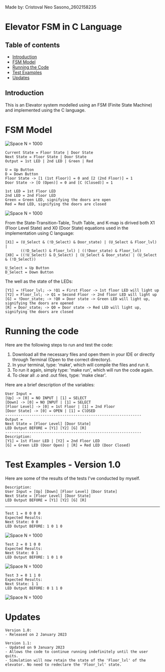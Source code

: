 Made by: Cristoval Neo Sasono_2602158235

# Elevator FSM in C Language 

## Table of contents

- [Introduction](#introduction)
- [FSM Model](#fsm-model)
- [Running the Code](#running-the-code)
- [Test Examples](#test-examples)
- [Updates](#updates)

## Introduction

This is an Elevator system modelled using an FSM (Finite State Machine) and implemented using the C language.

# FSM Model
![Space N = 1000](images/FSM_page_1.jpg)

    Current State = Floor State | Door State
    Next State = Floor State | Door State
    Output = 1st LED | 2nd LED | Green | Red

    U = Up Button
    D = Down Button
    Floor State -> [1 (1st Floor)] = 0 and [2 (2nd Floor)] = 1
    Door State -> [O (Open)] = 0 and [C (Closed)] = 1

    1st LED = 1st Floor LED
    2nd LED = 2nd Floor LED
    Green = Green LED, signifying the doors are open
    Red = Red LED, signifying the doors are closed
    

![Space N = 1000](images/FSM_page_2.jpg)

From the State-Transition-Table, Truth Table, and K-map is dirived both X1 (Floor Level State) and X0 (Door State) equations used in the implementation using C language: 

    [X1] = (U_Select & (!D_Select) & Door_state) | (U_Select & Floor_lvl) | 
           ((!D_Select) & Floor_lvl) | ((!Door_state) & Floor_lvl)
    [X0] = ((!U_Select) & D_Select) | (U_Select & Door_state) | (U_Select & (!D_Select))

    U_Select = Up Button
    D_Select = Down Button

The well as the state of the LEDs: 

    [Y1] = !Floor_lvl; -> !Q1 = First Floor -> 1st floor LED will light up
    [Y2] = Floor_lvl; -> Q1 = Second Floor -> 2nd floor LED will light up
    [G] = !Door_state; -> !Q0 = Door state -> Green LED will light up, signifying the doors are opened
    [R] = Door_state; -> Q0 = Door state -> Red LED will light up, signifying the doors are closed

# Running the code

Here are the following steps to run and test the code:
1. Download all the necessary files and open them in your IDE or directly through Terminal (Open to the correct directory).
2. In your terminal, type: 'make', which will compile the files and run it.
3. To run it again, simply type: 'make run', which will run the code again.
4. To clear all .o and .out files, type: 'make clear'.

Here are a brief description of the variables:

    User Input = 
    [Up] -> [0] = NO INPUT | [1] = SELECT
    [Down] -> [0] = NO INPUT | [1] = SELECT
    [Floor Level] -> [0] = 1st Floor | [1] = 2nd Floor
    [Door State] -> [0] = OPEN | [1] = ClOSED
    --------------------------------------------------------------
    Output = 
    Next State = [Floor Level] [Door State]
    LED Output BEFORE = [Y1] [Y2] [G] [R]
    --------------------------------------------------------------
    Description:
    [Y1] = 1st Floor LED | [Y2] = 2nd Floor LED 
    [G] = Green LED (Door Open) | [R] = Red LED (Door Closed)   


# Test Examples - Version 1.0

Here are some of the results of the tests I've conducted by myself.

    Description:
    User Input = [Up] [Down] [Floor Level] [Door State]
    Next State = [Floor Level] [Door State]
    LED Output BEFORE = [Y1] [Y2] [G] [R]

---
    Test 1 = 0 0 0 0
    Expected Results:
    Next State: 0 0
    LED Output BEFORE: 1 0 1 0

![Space N = 1000](images/0000.png) 

    Test 2 = 0 1 0 0
    Expected Results:
    Next State: 0 1
    LED Output BEFORE: 1 0 1 0

![Space N = 1000](images/0100.png)

    Test 3 = 0 1 1 0
    Expected Results:
    Next State: 1 1
    LED Output BEFORE: 0 1 1 0

![Space N = 1000](images/0110.png)

# Updates

    Version 1.0:
    - Released on 2 January 2023
    
    Version 1.1:
    - Updated on 9 January 2023
    - Allows the code to continue running indefinitely until the user quits.
    - Simulation will now retain the state of the 'Floor_lvl' of the elevator. No need to redeclare the 'Floor_lvl' state.
